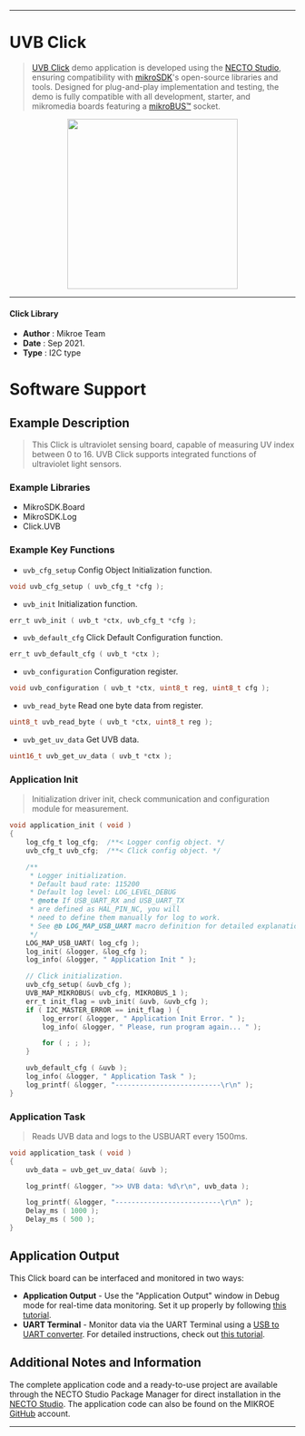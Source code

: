 
---
# UVB Click

> [UVB Click](https://www.mikroe.com/?pid_product=MIKROE-4145) demo application is developed using
the [NECTO Studio](https://www.mikroe.com/necto), ensuring compatibility with [mikroSDK](https://www.mikroe.com/mikrosdk)'s
open-source libraries and tools. Designed for plug-and-play implementation and testing, the demo is fully compatible with
all development, starter, and mikromedia boards featuring a [mikroBUS&trade;](https://www.mikroe.com/mikrobus) socket.

<p align="center">
  <img src="https://www.mikroe.com/?pid_product=MIKROE-4145&image=1" height=300px>
</p>

---

#### Click Library

- **Author**        : Mikroe Team
- **Date**          : Sep 2021.
- **Type**          : I2C type

# Software Support

## Example Description

> This Click is ultraviolet sensing board, capable of measuring UV index between 0 to 16. UVB Click supports integrated functions of ultraviolet light sensors.

### Example Libraries

- MikroSDK.Board
- MikroSDK.Log
- Click.UVB

### Example Key Functions

- `uvb_cfg_setup` Config Object Initialization function.
```c
void uvb_cfg_setup ( uvb_cfg_t *cfg );
```

- `uvb_init` Initialization function.
```c
err_t uvb_init ( uvb_t *ctx, uvb_cfg_t *cfg );
```

- `uvb_default_cfg` Click Default Configuration function.
```c
err_t uvb_default_cfg ( uvb_t *ctx );
```

- `uvb_configuration` Configuration register.
```c
void uvb_configuration ( uvb_t *ctx, uint8_t reg, uint8_t cfg );
```

- `uvb_read_byte` Read one byte data from register.
```c
uint8_t uvb_read_byte ( uvb_t *ctx, uint8_t reg );
```

- `uvb_get_uv_data` Get UVB data.
```c
uint16_t uvb_get_uv_data ( uvb_t *ctx );
```

### Application Init

> Initialization driver init, check communication and configuration module for measurement.

```c
void application_init ( void ) 
{
    log_cfg_t log_cfg;  /**< Logger config object. */
    uvb_cfg_t uvb_cfg;  /**< Click config object. */

    /** 
     * Logger initialization.
     * Default baud rate: 115200
     * Default log level: LOG_LEVEL_DEBUG
     * @note If USB_UART_RX and USB_UART_TX 
     * are defined as HAL_PIN_NC, you will 
     * need to define them manually for log to work. 
     * See @b LOG_MAP_USB_UART macro definition for detailed explanation.
     */
    LOG_MAP_USB_UART( log_cfg );
    log_init( &logger, &log_cfg );
    log_info( &logger, " Application Init " );

    // Click initialization.
    uvb_cfg_setup( &uvb_cfg );
    UVB_MAP_MIKROBUS( uvb_cfg, MIKROBUS_1 );
    err_t init_flag = uvb_init( &uvb, &uvb_cfg );
    if ( I2C_MASTER_ERROR == init_flag ) {
        log_error( &logger, " Application Init Error. " );
        log_info( &logger, " Please, run program again... " );

        for ( ; ; );
    }

    uvb_default_cfg ( &uvb );
    log_info( &logger, " Application Task " );
    log_printf( &logger, "--------------------------\r\n" );
}
```

### Application Task

> Reads UVB data and logs to the USBUART every 1500ms.

```c
void application_task ( void ) 
{
    uvb_data = uvb_get_uv_data( &uvb );

    log_printf( &logger, ">> UVB data: %d\r\n", uvb_data );

    log_printf( &logger, "--------------------------\r\n" );
    Delay_ms ( 1000 );
    Delay_ms ( 500 );
}
```


## Application Output

This Click board can be interfaced and monitored in two ways:
- **Application Output** - Use the "Application Output" window in Debug mode for real-time data monitoring.
Set it up properly by following [this tutorial](https://www.youtube.com/watch?v=ta5yyk1Woy4).
- **UART Terminal** - Monitor data via the UART Terminal using
a [USB to UART converter](https://www.mikroe.com/click/interface/usb?interface*=uart,uart). For detailed instructions,
check out [this tutorial](https://help.mikroe.com/necto/v2/Getting%20Started/Tools/UARTTerminalTool).

## Additional Notes and Information

The complete application code and a ready-to-use project are available through the NECTO Studio Package Manager for 
direct installation in the [NECTO Studio](https://www.mikroe.com/necto). The application code can also be found on
the MIKROE [GitHub](https://github.com/MikroElektronika/mikrosdk_click_v2) account.

---

